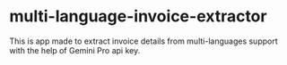 # multi-language-invoice-extractor
This is app made to extract invoice details from multi-languages support with the help of Gemini Pro api key.
